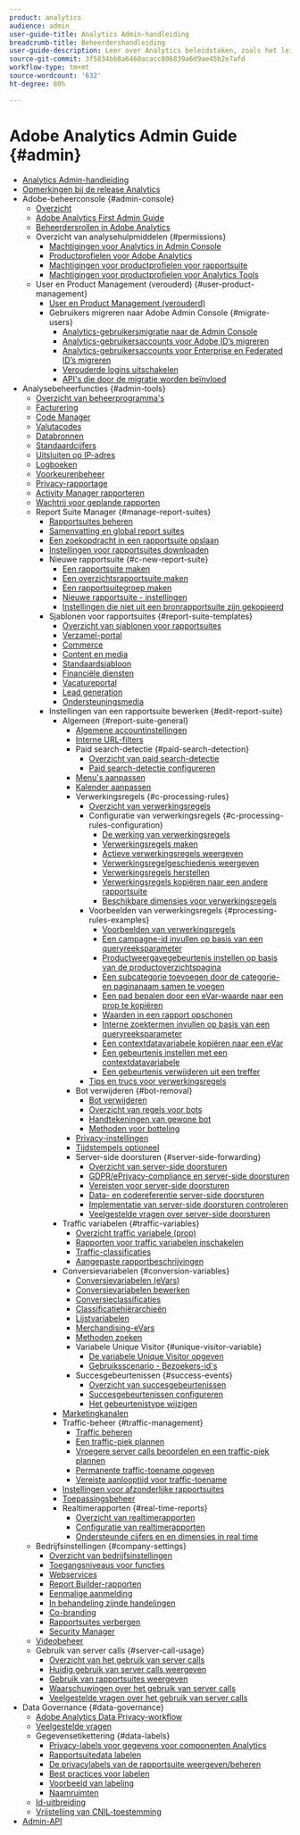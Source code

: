 ```yaml
---
product: analytics
audience: admin
user-guide-title: Analytics Admin-handleiding
breadcrumb-title: Beheerdershandleiding
user-guide-description: Leer over Analytics beleidstaken, zoals het leiden van gebruikers en producten in de Admin Console van de Experience Cloud, het vormen rapportreeksen, en meer.
source-git-commit: 3f5834bb8a6460acacc806839a6d9ae45b2e7afd
workflow-type: tm+mt
source-wordcount: '632'
ht-degree: 80%

---
```



# Adobe Analytics Admin Guide {#admin}

+ [Analytics Admin-handleiding](home.md)
+ [Opmerkingen bij de release Analytics](https://experienceleague.adobe.com/docs/analytics/release-notes/latest.html)
+ Adobe-beheerconsole {#admin-console}
   + [Overzicht](admin-console/home.md)
   + [Adobe Analytics First Admin Guide](admin-console/first-admin-guide.md)
   + [Beheerdersrollen in Adobe Analytics](admin-console/admin-roles-in-analytics.md)
   + Overzicht van analysehulpmiddelen {#permissions}
      + [Machtigingen voor Analytics in Admin Console](admin-console/permissions/summary-tables.md)
      + [Productprofielen voor Adobe Analytics](admin-console/permissions/product-profile.md)
      + [Machtigingen voor productprofielen voor rapportsuite](admin-console/permissions/report-suite-tools.md)
      + [Machtigingen voor productprofielen voor Analytics Tools](admin-console/permissions/analytics-tools.md)
   + User en Product Management (verouderd) {#user-product-management}
      + [User en Product Management (verouderd)](admin-console/user-management2/user-management.md)
      + Gebruikers migreren naar Adobe Admin Console {#migrate-users}
         + [Analytics-gebruikersmigratie naar de Admin Console](admin-console/user-management2/user-migration/c-migration-tool.md)
         + [Analytics-gebruikersaccounts voor Adobe ID’s migreren](admin-console/user-management2/user-migration/t-migrate-users.md)
         + [Analytics-gebruikersaccounts voor Enterprise en Federated ID’s migreren](admin-console/user-management2/user-migration/migrate-enterprise.md)
         + [Verouderde logins uitschakelen](admin-console/user-management2/user-migration/t-disable-legacy-login.md)
         + [API&#39;s die door de migratie worden beïnvloed](admin-console/user-management2/user-migration/developer.md)
+ Analysebeheerfuncties {#admin-tools}
   + [Overzicht van beheerprogramma&#39;s](admin/c-admin-tools.md)
   + [Facturering](admin/billing-admin.md)
   + [Code Manager](admin/code-manager-admin.md)
   + [Valutacodes](admin/currency.md)
   + [Databronnen](admin/data-sources.md)
   + [Standaardcijfers](admin/default-metrics.md)
   + [Uitsluiten op IP-adres](admin/exclude-ip.md)
   + [Logboeken](admin/logs.md)
   + [Voorkeurenbeheer](admin/preferences-manager.md)
   + [Privacy-rapportage](admin/privacy-reporting.md)
   + [Activity Manager rapporteren](admin/reporting-activity.md)
   + [Wachtrij voor geplande rapporten](admin/scheduled-reports-admin.md)
   + Report Suite Manager {#manage-report-suites}
      + [Rapportsuites beheren](admin/c-manage-report-suites/report-suites-admin.md)
      + [Samenvatting en global report suites](admin/c-manage-report-suites/rollup-report-suite.md)
      + [Een zoekopdracht in een rapportsuite opslaan](admin/c-manage-report-suites/t-report-suite-saved-search.md)
      + [Instellingen voor rapportsuites downloaden](admin/c-manage-report-suites/t-download-rs-settings.md)
      + Nieuwe rapportsuite {#c-new-report-suite}
         + [Een rapportsuite maken](admin/c-manage-report-suites/c-new-report-suite/t-create-a-report-suite.md)
         + [Een overzichtsrapportsuite maken](admin/c-manage-report-suites/c-new-report-suite/t-rollups.md)
         + [Een rapportsuitegroep maken](admin/c-manage-report-suites/c-new-report-suite/t-create-rs-group.md)
         + [Nieuwe rapportsuite - instellingen](admin/c-manage-report-suites/c-new-report-suite/new-report-suite.md)
         + [Instellingen die niet uit een bronrapportsuite zijn gekopieerd](admin/c-manage-report-suites/c-new-report-suite/settings-not-copied-from-rs.md)
      + Sjablonen voor rapportsuites {#report-suite-templates}
         + [Overzicht van sjablonen voor rapportsuites](admin/c-manage-report-suites/c-report-suite-templates/report-suite-templates.md)
         + [Verzamel-portal](admin/c-manage-report-suites/c-report-suite-templates/aggregator-portal.md)
         + [Commerce](admin/c-manage-report-suites/c-report-suite-templates/commerce-admin.md)
         + [Content en media](admin/c-manage-report-suites/c-report-suite-templates/content-media.md)
         + [Standaardsjabloon](admin/c-manage-report-suites/c-report-suite-templates/default-rs-template.md)
         + [Financiële diensten](admin/c-manage-report-suites/c-report-suite-templates/financial-services.md)
         + [Vacatureportal](admin/c-manage-report-suites/c-report-suite-templates/job-portal.md)
         + [Lead generation](admin/c-manage-report-suites/c-report-suite-templates/lead-generation.md)
         + [Ondersteuningsmedia](admin/c-manage-report-suites/c-report-suite-templates/support-media.md)
      + Instellingen van een rapportsuite bewerken {#edit-report-suite}
         + Algemeen {#report-suite-general}
            + [Algemene accountinstellingen](admin/c-manage-report-suites/c-edit-report-suites/general/general-acct-settings-admin.md)
            + [Interne URL-filters](admin/c-manage-report-suites/c-edit-report-suites/general/internal-url-filter-admin.md)
            + Paid search-detectie {#paid-search-detection}
               + [Overzicht van paid search-detectie](admin/c-manage-report-suites/c-edit-report-suites/general/paid-search-detection/paid-search-detection.md)
               + [Paid search-detectie configureren](admin/c-manage-report-suites/c-edit-report-suites/general/paid-search-detection/t-paid-search-detection.md)
            + [Menu&#39;s aanpassen](admin/c-manage-report-suites/c-edit-report-suites/general/customize-menus.md)
            + [Kalender aanpassen](admin/c-manage-report-suites/c-edit-report-suites/general/custom-calendar.md)
            + Verwerkingsregels {#c-processing-rules}
               + [Overzicht van verwerkingsregels](admin/c-manage-report-suites/c-edit-report-suites/general/c-processing-rules/processing-rules.md)
               + Configuratie van verwerkingsregels {#c-processing-rules-configuration}
                  + [De werking van verwerkingsregels](admin/c-manage-report-suites/c-edit-report-suites/general/c-processing-rules/c-processing-rules-configuration/processing-rules-about.md)
                  + [Verwerkingsregels maken](admin/c-manage-report-suites/c-edit-report-suites/general/c-processing-rules/c-processing-rules-configuration/t-processing-rules.md)
                  + [Actieve verwerkingsregels weergeven](admin/c-manage-report-suites/c-edit-report-suites/general/c-processing-rules/c-processing-rules-configuration/t-processing-rules-view.md)
                  + [Verwerkingsregelgeschiedenis weergeven](admin/c-manage-report-suites/c-edit-report-suites/general/c-processing-rules/c-processing-rules-configuration/t-processing-rule-view-history.md)
                  + [Verwerkingsregels herstellen](admin/c-manage-report-suites/c-edit-report-suites/general/c-processing-rules/c-processing-rules-configuration/t-processing-rules-restore.md)
                  + [Verwerkingsregels kopiëren naar een andere rapportsuite](admin/c-manage-report-suites/c-edit-report-suites/general/c-processing-rules/c-processing-rules-configuration/t-processing-rules-copy-to-rs.md)
                  + [Beschikbare dimensies voor verwerkingsregels](admin/c-manage-report-suites/c-edit-report-suites/general/c-processing-rules/processing-rule-dimensions.md)
               + Voorbeelden van verwerkingsregels {#processing-rules-examples}
                  + [Voorbeelden van verwerkingsregels](admin/c-manage-report-suites/c-edit-report-suites/general/c-processing-rules/processing-rules-examples/processing-rules-examples.md)
                  + [Een campagne-id invullen op basis van een queryreeksparameter](admin/c-manage-report-suites/c-edit-report-suites/general/c-processing-rules/processing-rules-examples/processing-rules-populate-campaign-id.md)
                  + [Productweergavegebeurtenis instellen op basis van de productoverzichtspagina](admin/c-manage-report-suites/c-edit-report-suites/general/c-processing-rules/processing-rules-examples/setting-the-product-view-event.md)
                  + [Een subcategorie toevoegen door de categorie- en paginanaam samen te voegen](admin/c-manage-report-suites/c-edit-report-suites/general/c-processing-rules/processing-rules-examples/subcategory-concatenating.md)
                  + [Een pad bepalen door een eVar-waarde naar een prop te kopiëren](admin/c-manage-report-suites/c-edit-report-suites/general/c-processing-rules/processing-rules-examples/processing-rules-determining-path.md)
                  + [Waarden in een rapport opschonen](admin/c-manage-report-suites/c-edit-report-suites/general/c-processing-rules/processing-rules-examples/clean-up-values-in-a-report.md)
                  + [Interne zoektermen invullen op basis van een queryreeksparameter](admin/c-manage-report-suites/c-edit-report-suites/general/c-processing-rules/processing-rules-examples/processing-rules-populating-internal-search.md)
                  + [Een contextdatavariabele kopiëren naar een eVar](admin/c-manage-report-suites/c-edit-report-suites/general/c-processing-rules/processing-rules-examples/processing-rules-copy-context-data.md)
                  + [Een gebeurtenis instellen met een contextdatavariabele](admin/c-manage-report-suites/c-edit-report-suites/general/c-processing-rules/processing-rules-examples/processing-rules-copy-context-data-event.md)
                  + [Een gebeurtenis verwijderen uit een treffer](admin/c-manage-report-suites/c-edit-report-suites/general/c-processing-rules/processing-rules-examples/processing-rules-remove-event.md)
               + [Tips en trucs voor verwerkingsregels](admin/c-manage-report-suites/c-edit-report-suites/general/c-processing-rules/processing-rules-tips.md)
            + Bot verwijderen {#bot-removal}
               + [Bot verwijderen](admin/c-manage-report-suites/c-edit-report-suites/general/bot-removal/bot-removal.md)
               + [Overzicht van regels voor bots](admin/c-manage-report-suites/c-edit-report-suites/general/bot-removal/bot-rules.md)
               + [Handtekeningen van gewone bot](admin/c-manage-report-suites/c-edit-report-suites/general/bot-removal/bot-signatures.md)
               + [Methoden voor botteling](admin/c-manage-report-suites/c-edit-report-suites/general/bot-removal/bot-exclusion-methods.md)
            + [Privacy-instellingen](admin/c-manage-report-suites/c-edit-report-suites/general/privacy-settings.md)
            + [Tijdstempels optioneel](admin/c-manage-report-suites/c-edit-report-suites/general/timestamp-optional.md)
            + Server-side doorsturen {#server-side-forwarding}
               + [Overzicht van server-side doorsturen](admin/c-manage-report-suites/c-edit-report-suites/general/c-server-side-forwarding/ssf.md)
               + [GDPR/ePrivacy-compliance en server-side doorsturen](admin/c-manage-report-suites/c-edit-report-suites/general/c-server-side-forwarding/ssf-gdpr.md)
               + [Vereisten voor server-side doorsturen](admin/c-manage-report-suites/c-edit-report-suites/general/c-server-side-forwarding/ssf-requirements.md)
               + [Data- en codereferentie server-side doorsturen](admin/c-manage-report-suites/c-edit-report-suites/general/c-server-side-forwarding/ssf-reference.md)
               + [Implementatie van server-side doorsturen controleren](admin/c-manage-report-suites/c-edit-report-suites/general/c-server-side-forwarding/ssf-verify.md)
               + [Veelgestelde vragen over server-side doorsturen](admin/c-manage-report-suites/c-edit-report-suites/general/c-server-side-forwarding/ssf-faq.md)
         + Traffic variabelen {#traffic-variables}
            + [Overzicht traffic variabele (prop)](admin/c-manage-report-suites/c-edit-report-suites/c-traffic-variables/traffic-var.md)
            + [Rapporten voor traffic variabelen inschakelen](admin/c-manage-report-suites/c-edit-report-suites/c-traffic-variables/t-traffic-variable.md)
            + [Traffic-classificaties](admin/c-manage-report-suites/c-edit-report-suites/c-traffic-variables/traffic-classifications.md)
            + [Aangepaste rapportbeschrijvingen](admin/c-manage-report-suites/c-edit-report-suites/c-traffic-variables/custom-desc-admin.md)
         + Conversievariabelen {#conversion-variables}
            + [Conversievariabelen (eVars)](admin/c-manage-report-suites/c-edit-report-suites/conversion-var-admin/conversion-var-admin.md)
            + [Conversievariabelen bewerken](admin/c-manage-report-suites/c-edit-report-suites/conversion-var-admin/t-conversion-variables-admin.md)
            + [Conversieclassificaties](admin/c-manage-report-suites/c-edit-report-suites/conversion-var-admin/conversion-classifications.md)
            + [Classificatiehiërarchieën](admin/c-manage-report-suites/c-edit-report-suites/conversion-var-admin/classification-hierarchies.md)
            + [Lijstvariabelen](admin/c-manage-report-suites/c-edit-report-suites/conversion-var-admin/list-var-admin.md)
            + [Merchandising-eVars](admin/c-manage-report-suites/c-edit-report-suites/conversion-var-admin/merchandising-evars.md)
            + [Methoden zoeken](admin/c-manage-report-suites/c-edit-report-suites/conversion-var-admin/finding-methods.md)
            + Variabele Unique Visitor {#unique-visitor-variable}
               + [De variabele Unique Visitor opgeven](admin/c-manage-report-suites/c-edit-report-suites/conversion-var-admin/unique-visitor-variable-admin/t-unique-visitor-variable.md)
               + [Gebruiksscenario - Bezoekers-id&#39;s](admin/c-manage-report-suites/c-edit-report-suites/conversion-var-admin/unique-visitor-variable-admin/extract-visitorids-usecase.md)
            + Succesgebeurtenissen {#success-events}
               + [Overzicht van succesgebeurtenissen](admin/c-manage-report-suites/c-edit-report-suites/conversion-var-admin/c-success-events/success-event.md)
               + [Succesgebeurtenissen configureren](admin/c-manage-report-suites/c-edit-report-suites/conversion-var-admin/c-success-events/t-success-events.md)
               + [Het gebeurtenistype wijzigen](admin/c-manage-report-suites/c-edit-report-suites/conversion-var-admin/c-success-events/event-type.md)
         + [Marketingkanalen](admin/c-manage-report-suites/c-edit-report-suites/marketing-channels-admin.md)
         + Traffic-beheer {#traffic-management}
            + [Traffic beheren](admin/c-manage-report-suites/c-edit-report-suites/c-traffic-management/traffic-management.md)
            + [Een traffic-piek plannen](admin/c-manage-report-suites/c-edit-report-suites/c-traffic-management/t-traffic-schedule-spike.md)
            + [Vroegere server calls beoordelen en een traffic-piek plannen](admin/c-manage-report-suites/c-edit-report-suites/c-traffic-management/traffic-spike-estimate-past-server-calls.md)
            + [Permanente traffic-toename opgeven](admin/c-manage-report-suites/c-edit-report-suites/c-traffic-management/t-traffic-permanent.md)
            + [Vereiste aanlooptijd voor traffic-toename](admin/c-manage-report-suites/c-edit-report-suites/c-traffic-management/traffic-lead-time.md)
         + [Instellingen voor afzonderlijke rapportsuites](admin/c-manage-report-suites/c-edit-report-suites/individual-rs-settings.md)
         + [Toepassingsbeheer](admin/c-manage-report-suites/c-edit-report-suites/mobile-management.md)
         + Realtimerapporten {#real-time-reports}
            + [Overzicht van realtimerapporten](admin/c-manage-report-suites/c-edit-report-suites/realtime/realtime.md)
            + [Configuratie van realtimerapporten](admin/c-manage-report-suites/c-edit-report-suites/realtime/t-realtime-admin.md)
            + [Ondersteunde cijfers en en dimensies in real time](admin/c-manage-report-suites/c-edit-report-suites/realtime/realtime-metrics.md)
   + Bedrijfsinstellingen {#company-settings}
      + [Overzicht van bedrijfsinstellingen](admin/company/c-company-settings.md)
      + [Toegangsniveaus voor functies](admin/company/feature-access-levels.md)
      + [Webservices](admin/company/web-services-admin.md)
      + [Report Builder-rapporten](admin/company/report-builder-reports-admin.md)
      + [Eenmalige aanmelding](admin/company/single-signon-admin.md)
      + [In behandeling zijnde handelingen](admin/company/pending-actions-admin.md)
      + [Co-branding](admin/company/co-branding-admin.md)
      + [Rapportsuites verbergen](admin/company/c-hide-report-suites.md)
      + [Security Manager](admin/company/security-manager.md)
   + [Videobeheer](admin/video-management.md)
   + Gebruik van server calls {#server-call-usage}
      + [Overzicht van het gebruik van server calls](admin/c-server-call-usage/overage-overview.md)
      + [Huidig gebruik van server calls weergeven](admin/c-server-call-usage/server-call-usage-dashboard.md)
      + [Gebruik van rapportsuites weergeven](admin/c-server-call-usage/report-suite-usage.md)
      + [Waarschuwingen over het gebruik van server calls](admin/c-server-call-usage/scu-alerts.md)
      + [Veelgestelde vragen over het gebruik van server calls](admin/c-server-call-usage/overage-faq.md)
+ Data Governance {#data-governance}
   + [Adobe Analytics Data Privacy-workflow](c-data-governance/an-gdpr-workflow.md)
   + [Veelgestelde vragen](c-data-governance/gdpr-faq.md)
   + Gegevensetikettering {#data-labels}
      + [Privacy-labels voor gegevens voor componenten Analytics](c-data-governance/data-labeling/gdpr-labels.md)
      + [Rapportsuitedata labelen](c-data-governance/data-labeling/gdpr-setup-reportsuite.md)
      + [De privacylabels van de rapportsuite weergeven/beheren](c-data-governance/data-labeling/gdpr-view-settings.md)
      + [Best practices voor labelen](c-data-governance/data-labeling/gdpr-analytics-ids.md)
      + [Voorbeeld van labeling](c-data-governance/data-labeling/gdpr-labeling-example.md)
      + [Naamruimten](c-data-governance/data-labeling/gdpr-namespaces.md)
   + [Id-uitbreiding](c-data-governance/gdpr-id-expansion.md)
   + [Vrijstelling van CNIL-toestemming](c-data-governance/cnil-consent-exemption.md)
+ [Admin-API](c-admin-api/c-admin-api.md)
